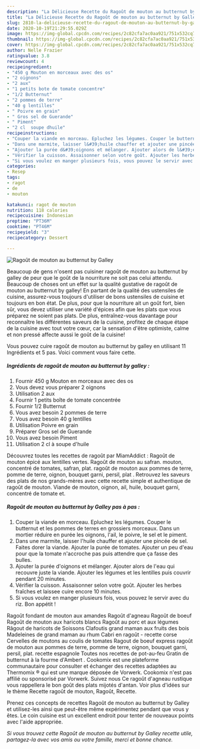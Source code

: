 ```yaml
---
description: "La Délicieuse Recette du Ragoût de mouton au butternut by Galley"
title: "La Délicieuse Recette du Ragoût de mouton au butternut by Galley"
slug: 2810-la-delicieuse-recette-du-ragout-de-mouton-au-butternut-by-galley
date: 2020-10-19T21:29:55.029Z
image: https://img-global.cpcdn.com/recipes/2c82cfa7ac0aa921/751x532cq70/ragout-de-mouton-au-butternut-by-galley-photo-principale-de-la-recette.jpg
thumbnail: https://img-global.cpcdn.com/recipes/2c82cfa7ac0aa921/751x532cq70/ragout-de-mouton-au-butternut-by-galley-photo-principale-de-la-recette.jpg
cover: https://img-global.cpcdn.com/recipes/2c82cfa7ac0aa921/751x532cq70/ragout-de-mouton-au-butternut-by-galley-photo-principale-de-la-recette.jpg
author: Nelle Frazier
ratingvalue: 3.8
reviewcount: 4
recipeingredient:
- "450 g Mouton en morceaux avec des os"
- "2 oignons"
- "2 aux"
- "1 petits bote de tomate concentre"
- "1/2 Butternut"
- "2 pommes de terre"
- "40 g lentilles"
- " Poivre en grain"
- " Gros sel de Guerande"
- " Piment"
- "2 cl  soupe dhuile"
recipeinstructions:
- "Couper la viande en morceau. Epluchez les légumes. Couper le butternut et les pommes de terres en grossiers morceaux. Dans un mortier réduire en purée les oignons, l&#39;ail, le poivre, le sel et le piment."
- "Dans une marmite, laisser l&#39;huile chauffer et ajouter une pincée de sel. Faites dorer la viande. Ajouter la purée de tomates. Ajouter un peu d&#39;eau pour que la tomate n&#39;accroche pas puis attendre que ça fasse des bulles."
- "Ajouter la purée d&#39;oignons et mélanger. Ajouter alors de l&#39;eau qui recouvre juste la viande. Ajouter les légumes et les lentilles puis couvrir pendant 20 minutes."
- "Vérifier la cuisson. Assaisonner selon votre goût. Ajouter les herbes fraîches et laissee cuire encore 10 minutes."
- "Si vous voulez en manger plusieurs fois, vous pouvez le servir avec du riz. Bon appétit !"
categories:
- Resep
tags:
- ragot
- de
- mouton

katakunci: ragot de mouton 
nutrition: 118 calories
recipecuisine: Indonesian
preptime: "PT36M"
cooktime: "PT46M"
recipeyield: "3"
recipecategory: Dessert

---
```



![Ragoût de mouton au butternut by Galley](https://img-global.cpcdn.com/recipes/2c82cfa7ac0aa921/751x532cq70/ragout-de-mouton-au-butternut-by-galley-photo-principale-de-la-recette.jpg)

Beaucoup de gens n'osent pas cuisiner ragoût de mouton au butternut by galley de peur que le goût de la nourriture ne soit pas celui attendu. Beaucoup de choses ont un effet sur la qualité gustative de ragoût de mouton au butternut by galley! En partant de la qualité des ustensiles de cuisine, assurez-vous toujours d'utiliser de bons ustensiles de cuisine et toujours en bon état. De plus, pour que la nourriture ait un goût fort, bien sûr, vous devez utiliser une variété d'épices afin que les plats que vous préparez ne soient pas plats. De plus, entraînez-vous davantage pour reconnaître les différentes saveurs de la cuisine, profitez de chaque étape de la cuisine avec tout votre cœur, car la sensation d'être optimiste, calme et non pressé affecte aussi le goût de la cuisine!

<!--inarticleads1-->

Vous pouvez cuire ragoût de mouton au butternut by galley en utilisant 11 Ingrédients et 5 pas. Voici comment vous faire cette.

##### Ingrédients de ragoût de mouton au butternut by galley :

1. Fournir 450 g Mouton en morceaux avec des os
1. Vous devez vous préparer 2 oignons
1. Utilisation 2 aux
1. Fournir 1 petits boîte de tomate concentrée
1. Fournir 1/2 Butternut
1. Vous avez besoin 2 pommes de terre
1. Vous avez besoin 40 g lentilles
1. Utilisation  Poivre en grain
1. Préparer  Gros sel de Guerande
1. Vous avez besoin  Piment
1. Utilisation 2 cl à soupe d&#39;huile


Découvrez toutes les recettes de ragoût par MiamAddict : Ragoût de mouton épicé aux lentilles vertes. Ragoût de mouton au safran. mouton, concentré de tomates, safran, plat. ragoût de mouton aux pommes de terre, pomme de terre, oignon, bouquet garni, persil, plat . Retrouvez les saveurs des plats de nos grands-mères avec cette recette simple et authentique de ragoût de mouton. Viande de mouton, oignon, ail, huile, bouquet garni, concentré de tomate et. 

<!--inarticleads2-->

##### Ragoût de mouton au butternut by Galley pas à pas :

1. Couper la viande en morceau. Epluchez les légumes. Couper le butternut et les pommes de terres en grossiers morceaux. Dans un mortier réduire en purée les oignons, l&#39;ail, le poivre, le sel et le piment.
1. Dans une marmite, laisser l&#39;huile chauffer et ajouter une pincée de sel. Faites dorer la viande. Ajouter la purée de tomates. Ajouter un peu d&#39;eau pour que la tomate n&#39;accroche pas puis attendre que ça fasse des bulles.
1. Ajouter la purée d&#39;oignons et mélanger. Ajouter alors de l&#39;eau qui recouvre juste la viande. Ajouter les légumes et les lentilles puis couvrir pendant 20 minutes.
1. Vérifier la cuisson. Assaisonner selon votre goût. Ajouter les herbes fraîches et laissee cuire encore 10 minutes.
1. Si vous voulez en manger plusieurs fois, vous pouvez le servir avec du riz. Bon appétit !


Ragoût fondant de mouton aux amandes Ragoût d&#39;agneau Ragoût de boeuf Ragoût de mouton aux haricots blancs Ragoût au porc et aux légumes Râgout de haricots de Soissons Clafoutis grand maman aux fruits des bois Madeleines de grand maman au rhum Cabri en ragoût - recette corse Cervelles de moutons au coulis de tomates Ragout de boeuf express ragoût de mouton aux pommes de terre, pomme de terre, oignon, bouquet garni, persil, plat. recette espagnole Toutes nos recettes de pot-au-feu Gratin de butternut à la fourme d&#39;Ambert . Cookomix est une plateforme communautaire pour consulter et échanger des recettes adaptées au Thermomix ® qui est une marque déposée de Vorwerk. Cookomix n&#39;est pas affilié ou sponsorisé par Vorwerk. Suivez nous Ce ragoût d&#39;agneau rustique vous rappellera le bon goût des plats mijotés d&#39;antan. Voir plus d&#39;idées sur le thème Recette ragoût de mouton, Ragoût, Recette. 

<!--inarticleads1-->

<p>
Prenez ces concepts de recettes Ragoût de mouton au butternut by Galley et utilisez-les ainsi que peut-être même expérimentez pendant que vous y êtes. Le coin cuisine est un excellent endroit pour tenter de nouveaux points avec l'aide appropriée.
</p>

<p>
<i>Si vous trouvez cette Ragoût de mouton au butternut by Galley recette utile, partagez-la avec vos amis ou votre famille, merci et bonne chance.</i>
</p>
